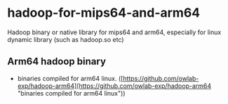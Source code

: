 # hadoop-for-mips64-and-arm64
Hadoop binary or native library for mips64 and arm64, especially for linux dynamic library (such as hadoop.so etc)


## Arm64 hadoop binary
- binaries compiled for arm64 linux. ([https://github.com/owlab-exp/hadoop-arm64](https://github.com/owlab-exp/hadoop-arm64 "binaries compiled for arm64 linux"))

